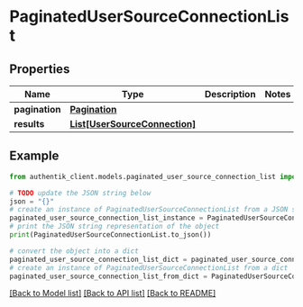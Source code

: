 # PaginatedUserSourceConnectionList


## Properties

Name | Type | Description | Notes
------------ | ------------- | ------------- | -------------
**pagination** | [**Pagination**](Pagination.md) |  | 
**results** | [**List[UserSourceConnection]**](UserSourceConnection.md) |  | 

## Example

```python
from authentik_client.models.paginated_user_source_connection_list import PaginatedUserSourceConnectionList

# TODO update the JSON string below
json = "{}"
# create an instance of PaginatedUserSourceConnectionList from a JSON string
paginated_user_source_connection_list_instance = PaginatedUserSourceConnectionList.from_json(json)
# print the JSON string representation of the object
print(PaginatedUserSourceConnectionList.to_json())

# convert the object into a dict
paginated_user_source_connection_list_dict = paginated_user_source_connection_list_instance.to_dict()
# create an instance of PaginatedUserSourceConnectionList from a dict
paginated_user_source_connection_list_from_dict = PaginatedUserSourceConnectionList.from_dict(paginated_user_source_connection_list_dict)
```
[[Back to Model list]](../README.md#documentation-for-models) [[Back to API list]](../README.md#documentation-for-api-endpoints) [[Back to README]](../README.md)


